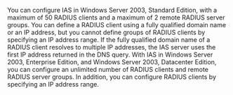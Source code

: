 <Token xmlns:xlink="http://www.w3.org/1999/xlink">You can configure IAS in Windows Server 2003, Standard Edition, with a maximum of 50 RADIUS clients and a maximum of 2 remote RADIUS server groups. You can define a RADIUS client using a fully qualified domain name or an IP address, but you cannot define groups of RADIUS clients by specifying an IP address range. If the fully qualified domain name of a RADIUS client resolves to multiple IP addresses, the IAS server uses the first IP address returned in the DNS query. With IAS in Windows Server 2003, Enterprise Edition, and Windows Server 2003, Datacenter Edition, you can configure an unlimited number of RADIUS clients and remote RADIUS server groups. In addition, you can configure RADIUS clients by specifying an IP address range.</Token>
